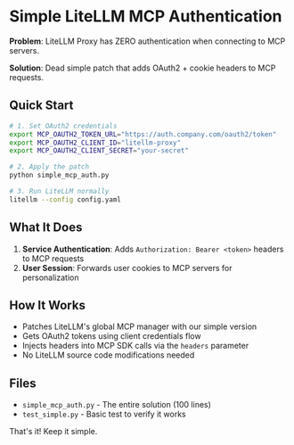 # Simple LiteLLM MCP Authentication

**Problem**: LiteLLM Proxy has ZERO authentication when connecting to MCP servers.

**Solution**: Dead simple patch that adds OAuth2 + cookie headers to MCP requests.

## Quick Start

```bash
# 1. Set OAuth2 credentials
export MCP_OAUTH2_TOKEN_URL="https://auth.company.com/oauth2/token"
export MCP_OAUTH2_CLIENT_ID="litellm-proxy"
export MCP_OAUTH2_CLIENT_SECRET="your-secret"

# 2. Apply the patch
python simple_mcp_auth.py

# 3. Run LiteLLM normally
litellm --config config.yaml
```

## What It Does

1. **Service Authentication**: Adds `Authorization: Bearer <token>` headers to MCP requests
2. **User Session**: Forwards user cookies to MCP servers for personalization

## How It Works

- Patches LiteLLM's global MCP manager with our simple version
- Gets OAuth2 tokens using client credentials flow
- Injects headers into MCP SDK calls via the `headers` parameter
- No LiteLLM source code modifications needed

## Files

- `simple_mcp_auth.py` - The entire solution (100 lines)
- `test_simple.py` - Basic test to verify it works

That's it! Keep it simple.